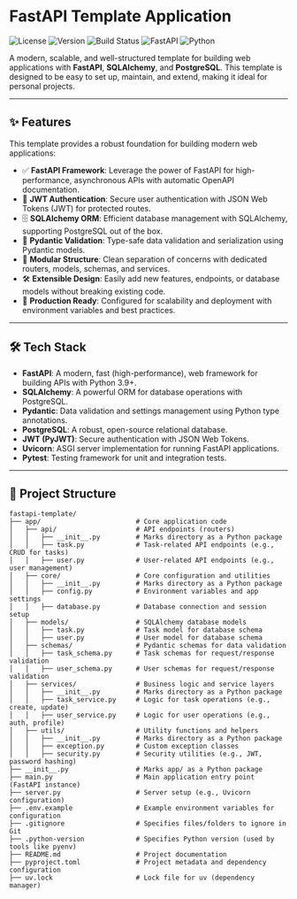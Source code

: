 # FastAPI Template Application
![License](https://img.shields.io/badge/license-MIT-blue.svg)
![Version](https://img.shields.io/badge/version-0.1.0-green.svg)
![Build Status](https://img.shields.io/badge/build-passing-brightgreen.svg)
![FastAPI](https://img.shields.io/badge/FastAPI-0.115.0-009688.svg)
![Python](https://img.shields.io/badge/Python-3.9%2B-blue.svg)


A modern, scalable, and well-structured template for building web applications with **FastAPI**, **SQLAlchemy**, and **PostgreSQL**. This template is designed to be easy to set up, maintain, and extend, making it ideal for personal projects.


---


## ✨ Features

This template provides a robust foundation for building modern web applications:

- ✅ **FastAPI Framework**: Leverage the power of FastAPI for high-performance, asynchronous APIs with automatic OpenAPI documentation.
- 🔐 **JWT Authentication**: Secure user authentication with JSON Web Tokens (JWT) for protected routes.
- 🗄️ **SQLAlchemy ORM**: Efficient database management with SQLAlchemy, supporting PostgreSQL out of the box.
- 🧪 **Pydantic Validation**: Type-safe data validation and serialization using Pydantic models.
- 📁 **Modular Structure**: Clean separation of concerns with dedicated routers, models, schemas, and services.
- 🛠️ **Extensible Design**: Easily add new features, endpoints, or database models without breaking existing code.
- 🚀 **Production Ready**: Configured for scalability and deployment with environment variables and best practices.

---

## 🛠 Tech Stack

- **FastAPI**: A modern, fast (high-performance), web framework for building APIs with Python 3.9+.
- **SQLAlchemy**: A powerful ORM for database operations with PostgreSQL.
- **Pydantic**: Data validation and settings management using Python type annotations.
- **PostgreSQL**: A robust, open-source relational database.
- **JWT (PyJWT)**: Secure authentication with JSON Web Tokens.
- **Uvicorn**: ASGI server implementation for running FastAPI applications.
- **Pytest**: Testing framework for unit and integration tests.

---
## 📂 Project Structure
```text
fastapi-template/
├── app/                        # Core application code
│   ├── api/                    # API endpoints (routers)
│   │   ├── __init__.py         # Marks directory as a Python package
│   │   ├── task.py             # Task-related API endpoints (e.g., CRUD for tasks)
│   │   ├── user.py             # User-related API endpoints (e.g., user management)
│   ├── core/                   # Core configuration and utilities
│   │   ├── __init__.py         # Marks directory as a Python package
│   │   ├── config.py           # Environment variables and app settings
│   │   ├── database.py         # Database connection and session setup
│   ├── models/                 # SQLAlchemy database models
│   │   ├── task.py             # Task model for database schema
│   │   ├── user.py             # User model for database schema
│   ├── schemas/                # Pydantic schemas for data validation
│   │   ├── task_schema.py      # Task schemas for request/response validation
│   │   ├── user_schema.py      # User schemas for request/response validation
│   ├── services/               # Business logic and service layers
│   │   ├── __init__.py         # Marks directory as a Python package
│   │   ├── task_service.py     # Logic for task operations (e.g., create, update)
│   │   ├── user_service.py     # Logic for user operations (e.g., auth, profile)
│   ├── utils/                  # Utility functions and helpers
│   │   ├── __init__.py         # Marks directory as a Python package
│   │   ├── exception.py        # Custom exception classes
│   │   ├── security.py         # Security utilities (e.g., JWT, password hashing)
├── __init__.py                 # Marks app/ as a Python package
├── main.py                     # Main application entry point (FastAPI instance)
├── server.py                   # Server setup (e.g., Uvicorn configuration)
├── .env.example                # Example environment variables for configuration
├── .gitignore                  # Specifies files/folders to ignore in Git
├── .python-version             # Specifies Python version (used by tools like pyenv)
├── README.md                   # Project documentation
├── pyproject.toml              # Project metadata and dependency configuration
├── uv.lock                     # Lock file for uv (dependency manager)
```



